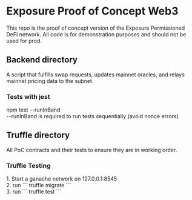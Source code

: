 <h1>Exposure Proof of Concept Web3</h1>
<p>This repo is the proof of concept version of the Exposure Permissioned DeFi network. All code is for
demonstration purposes and should not be used for prod.<p>
<h2>Backend directory</h2>
<p>A script that fulfills swap requests, updates mainnet oracles, and relays mainnet pricing data to the subnet.</p>
<h3>Tests with jest</h3>
<p>npm test --runInBand<br/>--runInBand is required to run tests sequentially (avoid nonce errors)</p>
<h2>Truffle directory</h2>
<p>All PoC contracts and their tests to ensure they are in working order.</p>
<h3>Truffle Testing</h3>
<p>
1. Start a ganache network on 127.0.0.1:8545<br/>
2. run 
```
truffle migrate
```<br/>
3. run 
```
truffle test
```
</p>

